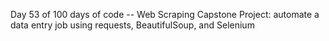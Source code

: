 Day 53 of 100 days of code -- Web Scraping Capstone Project: automate a data entry job using requests, BeautifulSoup, and Selenium
